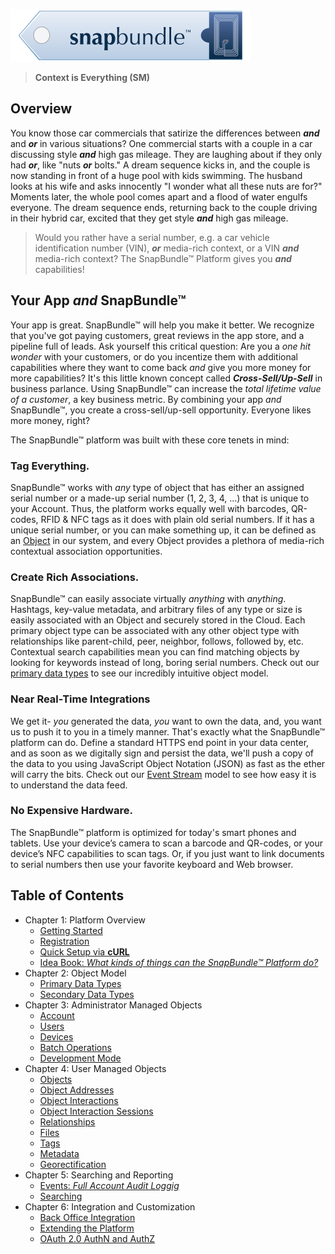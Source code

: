 ![alt text](images/snapbundle.png "Title")
> **__Context is Everything__ (SM)**

## Overview
You know those car commercials that satirize the differences between **_and_** and **_or_** in various situations? One commercial starts with a couple in a car discussing style **_and_** high gas mileage. They are laughing about if they only had **_or_**, like "nuts **_or_** bolts." A dream sequence kicks in, and the couple is now standing in front of a huge pool with kids swimming.  The husband looks at his wife and asks innocently "I wonder what all these nuts are for?" Moments later, the whole pool comes apart and a flood of water engulfs everyone. The dream sequence ends, returning back to the couple driving in their hybrid car, excited that they get style **_and_** high gas mileage.  


> Would you rather have a serial number, e.g. a car vehicle identification number (VIN), **_or_** media-rich context, or a VIN **_and_** media-rich context? The SnapBundle™ Platform gives you **_and_** capabilities!

## Your App _and_ SnapBundle™
Your app is great. SnapBundle™ will help you make it better. We recognize that you've got paying customers, great reviews in the app store, and a pipeline full of leads. Ask yourself this critical question: Are you a _one hit wonder_ with your customers, or do you incentize them with additional capabilities where they want to come back _and_ give you more money for more capabilities? It's this little known concept called **_Cross-Sell/Up-Sell_** in business parlance. Using SnapBundle™ can increase the _total lifetime value of a customer_, a key business metric. By combining your app _and_ SnapBundle™, you create a cross-sell/up-sell opportunity. Everyone likes more money, right?

The SnapBundle™ platform was built with these core tenets in mind:

### Tag Everything.
SnapBundle™ works with _any_ type of object that has either an assigned serial number or a made-up serial number (1, 2, 3, 4, ...) that is unique to your Account. Thus, the platform works equally well with barcodes, QR-codes, RFID & NFC tags as it does with plain old serial numbers. If it has a unique serial number, or you can make something up, it can be defined as an [Object](OBJECT.md "Object") in our system, and every Object provides a plethora of media-rich contextual association opportunities.

### Create Rich Associations.
SnapBundle™ can easily associate virtually _anything_ with _anything_. Hashtags, key-value metadata, and arbitrary files of any type or size is easily associated with an Object and securely stored in the Cloud. Each primary object type can be associated with any other object type with relationships like parent-child, peer, neighbor, follows, followed by, etc. Contextual search capabilities mean you can find matching objects by looking for keywords instead of long, boring serial numbers. Check out our [primary data types](DATA_TYPES.md "Primary Data Types") to see our incredibly intuitive object model.

### Near Real-Time Integrations
We get it- *you* generated the data, *you* want to own the data, and, you want us to push it to you in a timely manner. That's exactly what the SnapBundle™ platform can do. Define a standard HTTPS end point in your data center, and as soon as we digitally sign and persist the data, we'll push a copy of the data to you using JavaScript Object Notation (JSON) as fast as the ether will carry the bits. Check out our [Event Stream](EVENT.md "Event Stream") model to see how easy it is to understand the data feed.

### No Expensive Hardware.
The SnapBundle™ platform is optimized for today's smart phones and tablets. Use your device’s camera to scan a barcode and QR-codes, or your device’s NFC capabilities to scan tags. Or, if you just want to link documents to serial numbers then use your favorite keyboard and Web browser.


## Table of Contents
* Chapter 1: Platform Overview
  * [Getting Started](GETTING_STARTED.md "Getting Started")
  * [Registration](REGISTRATION.md "Registering for an SnapBundle™ Account")
  * [Quick Setup via **cURL**](SAMPLE_SETUP_SCRIPT.md "Sample Setup Script")
  * [Idea Book: _What kinds of things can the SnapBundle™ Platform do?_](IDEAS.md "Idea Book")
* Chapter 2: Object Model
  * [Primary Data Types](DATA_TYPES.md#primary "Data Type")
  * [Secondary Data Types](DATA_TYPES.md#secondary "Data Type")
* Chapter 3: Administrator Managed Objects
  * [Account](ACCOUNT.md "Account Management") 
  * [Users](USER.md "User Management")
  * [Devices](DEVICE.md "Device Management")
  * [Batch Operations](BATCH_OPERATIONS.md "Batch Operations")
  * [Development Mode](DEVELOPMENT_MODE.md "Development Mode")
* Chapter 4: User Managed Objects
  *  [Objects](OBJECT.md "Object Management")
  *  [Object Addresses](OBJECT_ADDRESS.md "Object Address Management")
  *  [Object Interactions](OBJECT_INTERACTION.md "Object Interactions")
  *  [Object Interaction Sessions](OBJECT_INTERACTION_SESSION.md "Object Interaction Session")
  *  [Relationships](RELATIONSHIP.md "Relationship Management")
  *  [Files](FILE.md "File Management")
  *  [Tags](TAG.md "Tag Management")
  *  [Metadata](METADATA.md "Metadata Management")
  *  [Georectification](GEORECTIFICATION.md "Georectification Capabilities")
* Chapter 5: Searching and Reporting
  *  [Events: _Full Account Audit Loggig_](EVENT.md "Understanding Events")
  *  [Searching](SEARCHING.md "Searching for Records")
* Chapter 6: Integration and Customization
  *  [Back Office Integration](INTEGRATION.md "Back Office Integration")
  *  [Extending the Platform](EXTENSION_FRAMEWORK.md "Extension Framework")
  *  [OAuth 2.0 AuthN and AuthZ](OAUTH_GUIDE.md "OAuth 2.0 with Extensions")
 

